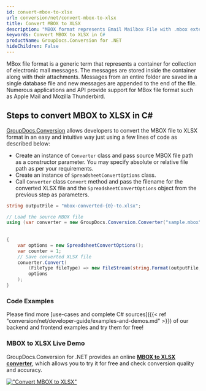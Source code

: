```yaml
---
id: convert-mbox-to-xlsx
url: conversion/net/convert-mbox-to-xlsx
title: Convert MBOX to XLSX
description: "MBOX format represents Email Mailbox File with .mbox extension. Learn how to convert MBOX to XLSX file programmatically in C# language using GroupDocs.Conversion for .NET library."
keywords: Convert MBOX to XLSX in C#
productName: GroupDocs.Conversion for .NET
hideChildren: False
---
```


MBox file format is a generic term that represents a container for collection of electronic mail messages. The messages are stored inside the container along with their attachments. Messages from an entire folder are saved in a single database file and new messages are appended to the end of the file. Numerous applications and API provide support for MBox file format such as Apple Mail and Mozilla Thunderbird.

## Steps to convert MBOX to XLSX in C#

[GroupDocs.Conversion](https://products.groupdocs.com/conversion/net) allows developers to convert the MBOX file to XLSX format in an easy and intuitive way just using a few lines of code as described below:

* Create an instance of `Converter` class and pass source MBOX file path as a constructor parameter. You may specify absolute or relative file path as per your requirements. 
* Create an instance of `SpreadsheetConvertOptions` class.
* Call `Converter` class `Convert` method and pass the filename for the converted XLSX file and the `SpreadsheetConvertOptions` object from the previous step as parameters.

```csharp
string outputFile = "mbox-converted-{0}-to.xlsx";

// Load the source MBOX file
using (var converter = new GroupDocs.Conversion.Converter("sample.mbox", fileType => fileType == EmailFileType.Mbox
                                                                                                            ? new MboxLoadOptions()
                                                                                                            : null))
{
    var options = new SpreadsheetConvertOptions();
	var counter = 1;
    // Save converted XLSX file
    converter.Convert(
		(FileType fileType) => new FileStream(string.Format(outputFile, counter++), FileMode.Create),
        options
    );            
}
```

### Code Examples

Please find more [use-cases and complete C# sources]({{< ref "conversion/net/developer-guide/examples-and-demos.md" >}}) of our backend and frontend examples and try them for free!

### MBOX to XLSX Live Demo

GroupDocs.Conversion for .NET provides an online [**MBOX to XLSX converter**](https://products.groupdocs.app/conversion/mbox-to-xlsx), which allows you to try it for free and check conversion quality and accuracy.

[!["Convert MBOX to XLSX"](conversion/net/images/convert-to-xlsx/convert-mbox-to-xlsx.png)](https://products.groupdocs.app/conversion/mbox-to-xlsx)